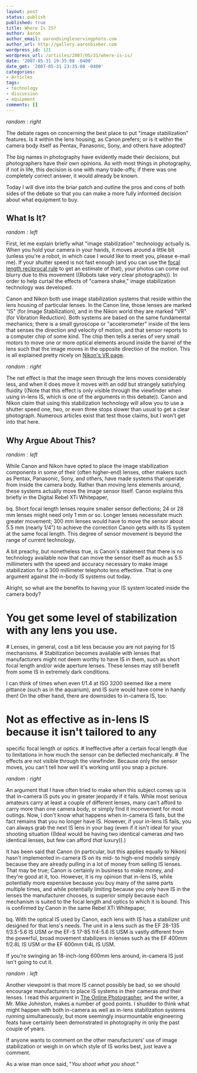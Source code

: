 ```yaml
---
layout: post
status: publish
published: true
title: Where Is IS?
author: Aaron
author_email: aaron@singleservingphoto.com
author_url: http://gallery.aaronbieber.com
wordpress_id: 121
wordpress_url: /articles/2007/05/31/where-is-is/
date: '2007-05-31 19:35:08 -0400'
date_gmt: '2007-05-31 23:35:08 -0400'
categories:
- Articles
tags:
- technology
- discussion
- equipment
comments: []
---
```

$random:right$

The debate rages on concerning the best place to put "image
stabilization" features. Is it within the lens housing, as Canon
prefers; or is it within the camera body itself as Pentax, Panasonic,
Sony, and others have adopted?

The big names in photography have evidently made their decisions, but
photographers have their own opinions. As with most things in
photography, if not in life, this decision is one with many trade-offs;
if there was one completely correct answer, it would already be known.

Today I will dive into the briar patch and outline the pros and cons of
both sides of the debate so that you can make a more fully informed
decision about what equipment to buy.<span id="more"></span><span
id="more-121"></span>

## What Is It?

$random:left$

First, let me explain briefly what "image stabilization" technology
actually is. When you hold your camera in your hands, it moves around a
little bit (unless you're a robot, in which case I would like to meet
you, please e-mail me). If your shutter speed is not fast enough (and
you can use the [focal length reciprocal
rule](/2007/05/22/focal-length-reciprocal-rule.html)
to get an estimate of that), your photos can come out blurry due to this
movement ((Robots take very clear photographs)). In order to help
curtail the effects of "camera shake," image stabilization technology
was developed.

Canon and Nikon both use image stabilization systems that reside within
the lens housing of particular lenses. In the Canon line, those lenses
are marked "IS" (for Image Stabilization), and in the Nikon world they
are marked "VR" (for Vibration Reduction). Both systems are based on the
same fundamental mechanics; there is a small gyroscope or
"accelerometer" inside of the lens that senses the direction and
velocity of motion, and that sensor reports to a computer chip of some
kind. The chip then tells a series of very small motors to move one or
more optical elements around inside the barrel of the lens such that the
image moves in the opposite direction of the motion. This is all
explained pretty nicely on [Nikon's VR
page](http://www.nikon.co.jp/main/eng/portfolio/about/technology/nikon_technology/vr_e/index.htm).

$random:right$

The net effect is that the image seen through the lens moves
considerably less, and when it does move it moves with an odd but
strangely satisfying fluidity ((Note that this effect is only visible
through the viewfinder when using in-lens IS, which is one of the
arguments in this debate)). Canon and Nikon claim that using this
stabilization technology will allow you to use a shutter speed one, two,
or even three stops slower than usual to get a clear photograph.
Numerous articles exist that test those claims, but I won't get into
that here.

## Why Argue About This?

$random:left$

While Canon and Nikon have opted to place the image stabilization
components in some of their (often higher-end) lenses, other makers such
as Pentax, Panasonic, Sony, and others, have made systems that operate
from inside the camera body. Rather than moving lens elements around,
these systems actually move the image sensor itself. Canon explains this
briefly in the Digital Rebel XTi Whitepaper,

bq. Short focal length lenses require smaller sensor deflections; 24 or
28 mm lenses might need only 1 mm or so. Longer lenses necessitate much
greater movement; 300 mm lenses would have to move the sensor about 5.5
mm (nearly 1/4”) to achieve the correction Canon gets with its IS system
at the same focal length. This degree of sensor movement is beyond the
range of current technology.

A bit preachy, but nonetheless true, is Canon's statement that there is
no technology available now that can move the sensor itself as much as
5.5 millimeters with the speed and accuracy necessary to make image
stabilization for a 300 millimeter telephoto lens effective. That is one
argument against the in-body IS systems out today.

Alright, so what are the benefits to having your IS system located
inside the camera body?

# You get some level of stabilization with any lens you use.
 \# Lenses, in general, cost a bit less because you are not paying for
IS mechanisms.
 \# Stabilization becomes available with lenses that manufacturers might
not deem worthy to have IS in them, such as short focal length and/or
wide aperture lenses. These lenses may still benefit from some IS in
extremely dark conditions.

I can think of times when even f/1.4 at ISO 3200 seemed like a mere
pittance (such as in the aquarium), and IS sure would have come in handy
then! On the other hand, there are downsides to in-camera IS, too:

# Not as effective as in-lens IS because it isn't tailored to any
specific focal length or optics.
 \# Ineffective after a certain focal length due to limitations in how
much the sensor can be deflected mechanically.
 \# The effects are not visible through the viewfinder. Because only the
sensor moves, you can't tell how well it's working until you snap a
picture.

$random:right$

An argument that I have often tried to make when this subject comes up
is that in-camera IS puts you in greater jeopardy if it fails. While
most serious amateurs carry at least a couple of different lenses, many
can't afford to carry more than one camera body, or simply find it
inconvenient for most outings. Now, I don't know what happens when
in-camera IS fails, but the fact remains that you no longer have IS.
However, if your in-lens IS fails, you can always grab the next IS lens
in your bag (even if it isn't ideal for your shooting situation ((Ideal
would be having two identical cameras _and_ two identical lenses, but
few can afford _that_ luxury)).)

It has been said that Canon (in particular, but this applies equally to
Nikon) hasn't implemented in-camera IS on its mid- to high-end models
simply because they are already pulling in a lot of money from selling
IS lenses. That may be true; Canon is certainly in business to make
money, and they're good at it, too. However, it is my opinion that
in-lens IS, while potentially more expensive because you buy many of the
same parts multiple times, and while potentially limiting because you
only have IS in the lenses the manufacturer chooses, is superior simply
because each mechanism is suited to the focal length and optics to which
it is bound. This is confirmed by Canon in the same Rebel XTi
Whitepaper,

bq. With the optical IS used by Canon, each lens with IS has a
stabilizer unit designed for that lens's needs. The unit in a lens such
as the EF 28-135 f/3.5-5.6 IS USM or the EF-S 17-85 f/4-5.6 IS USM is
vastly different from the powerful, broad movement stabilizers in lenses
such as the EF 400mm f/2.8L IS USM or the EF 600mm f/4L IS USM.

If you're swinging an 18-inch-long 600mm lens around, in-camera IS just
isn't going to cut it.

$random:left$

Another viewpoint is that more IS cannot possibly be bad, so we should
encourage manufacturers to place IS systems in their cameras *and*
their lenses. I read this argument in [The Online
Photographer](http://theonlinephotographer.blogspot.com/2006/12/more-on-in-camera-vs-in-lens-image.html),
and the writer, a Mr. Mike Johnston, makes a number of good points. I
shudder to think what might happen with both in-camera as well as
in-lens stabilization systems running simultaneously, but more seemingly
insurmountable engineering feats have certainly been demonstrated in
photography in only the past couple of years.

If anyone wants to comment on the other manufacturers' use of image
stabilization or weigh in on which style of IS works best, just leave a
comment.

As a wise man once said, "_You shoot what you shoot._"
